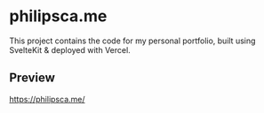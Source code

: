 # philipsca.me

This project contains the code for my personal portfolio, built using SvelteKit & deployed with Vercel.

## Preview

https://philipsca.me/
